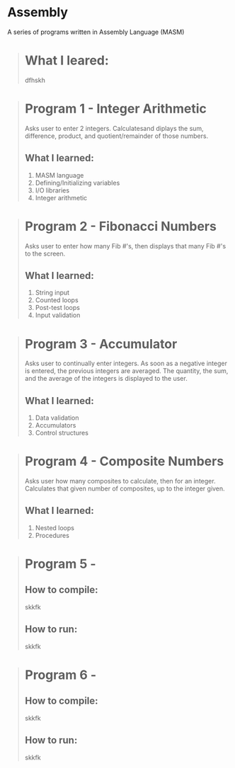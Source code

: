 # Assembly
A series of programs written in Assembly Language (MASM)

> # What I leared:
> dfhskh

> # Program 1 - Integer Arithmetic
> Asks user to enter 2 integers. Calculatesand diplays the sum, difference, product, and quotient/remainder of those numbers.
> ## What I learned:
> 1. MASM language  
> 2. Defining/Initializing variables  
> 3. I/O libraries  
> 4. Integer arithmetic

> # Program 2 - Fibonacci Numbers
> Asks user to enter how many Fib #'s, then displays that many Fib #'s to the screen.
> ## What I learned:
> 1. String input  
> 2. Counted loops  
> 3. Post-test loops  
> 4. Input validation

> # Program 3 - Accumulator
> Asks user to continually enter integers. As soon as a negative integer is entered, the previous integers are averaged. The quantity, the sum, and the average of the integers is displayed to the user.
> ## What I learned:
> 1. Data validation  
> 2. Accumulators  
> 3. Control structures

> # Program 4 - Composite Numbers
> Asks user how many composites to calculate, then for an integer. Calculates that given number of composites, up to the integer given.
> ## What I learned:
> 1. Nested loops  
> 2. Procedures

> # Program 5 - 
> ## How to compile:
> skkfk
> ## How to run:
> skkfk

> # Program 6 - 
> ## How to compile:
> skkfk
> ## How to run:
> skkfk
